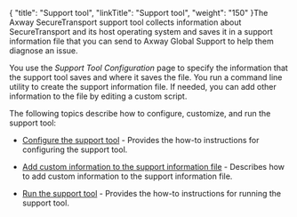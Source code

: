 {
    "title": "Support tool",
    "linkTitle": "Support tool",
    "weight": "150"
}The Axway SecureTransport support tool collects information about SecureTransport and its host operating system and saves it in a support information file that you can send to Axway Global Support to help them diagnose an issue.

You use the *Support Tool Configuration* page to specify the information that the support tool saves and where it saves the file. You run a command line utility to create the support information file. If needed, you can add other information to the file by editing a custom script.

The following topics describe how to configure, customize, and run the support tool:

-   [Configure the support tool](t_st_configuresupporttool) - Provides the how-to instructions for configuring the support tool.
-   [Add custom information to the support information file](t_st_customizesupporttool) - Describes how to add custom information to the support information file.
-   [Run the support tool](t_st_runsupporttool) - Provides the how-to instructions for running the support tool.
